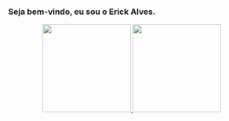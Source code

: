 ### Seja bem-vindo, eu sou o Erick Alves.
<div align="center">
  <a href="https://github.com/Anubis7K">
  <img height="180em" src="https://github-readme-stats.vercel.app/api?username=Anubis7K&show_icons=true&theme=dracula&include_all_commits=true&count_private=true"/>
  <img height="180em" src="https://github-readme-stats.vercel.app/api/top-langs/?username=Anubis7K&layout=compact&langs_count=7&theme=dracula"/>
</div>
<!--
**Anubis7K/Anubis7K** is a ✨ _special_ ✨ repository because its `README.md` (this file) appears on your GitHub profile.

Here are some ideas to get you started:

- 🔭 I’m currently working on ...
- 🌱 I’m currently learning ...
- 👯 I’m looking to collaborate on ...
- 🤔 I’m looking for help with ...
- 💬 Ask me about ...
- 📫 How to reach me: ...
- 😄 Pronouns: ...
- ⚡ Fun fact: ...
-->
